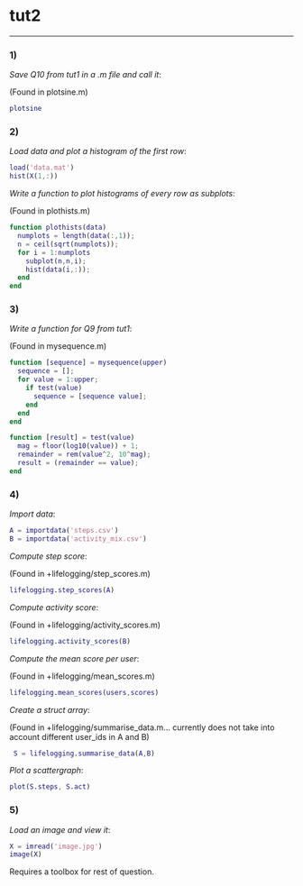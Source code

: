 # tut2

---

### 1)

_Save Q10 from tut1 in a .m file and call it_:

(Found in plotsine.m)

```matlab
plotsine
```

### 2)

_Load data and plot a histogram of the first row_:

```matlab
load('data.mat')
hist(X(1,:))
```

_Write a function to plot histograms of every row as subplots_:

(Found in plothists.m)

```matlab
function plothists(data)
  numplots = length(data(:,1));
  n = ceil(sqrt(numplots));
  for i = 1:numplots
    subplot(n,n,i);
    hist(data(i,:));
  end
end
```

### 3)

_Write a function for Q9 from tut1_:

(Found in mysequence.m)

```matlab
function [sequence] = mysequence(upper)
  sequence = [];
  for value = 1:upper;
    if test(value)
      sequence = [sequence value];
    end
  end
end

function [result] = test(value)
  mag = floor(log10(value)) + 1;
  remainder = rem(value^2, 10^mag);
  result = (remainder == value);
end
```

### 4)

_Import data_:

```matlab
A = importdata('steps.csv')
B = importdata('activity_mix.csv')
```

_Compute step score_:

(Found in +lifelogging/step_scores.m)

```matlab
lifelogging.step_scores(A)
```

_Compute activity score_:

(Found in +lifelogging/activity_scores.m)

```matlab
lifelogging.activity_scores(B)
```

_Compute the mean score per user_:

(Found in +lifelogging/mean_scores.m)

```matlab
lifelogging.mean_scores(users,scores)
```

_Create a struct array_:

(Found in +lifelogging/summarise_data.m... currently does not take into account different user_ids in A and B)

```matlab
 S = lifelogging.summarise_data(A,B)
```

_Plot a scattergraph_:

```matlab
plot(S.steps, S.act)
```

### 5)

_Load an image and view it_:

```matlab
X = imread('image.jpg')
image(X)
```

Requires a toolbox for rest of question.
